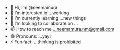 - 👋 Hi, I’m @neemamura
- 👀 I’m interested in ...working
- 🌱 I’m currently learning ...new things
- 💞️ I’m looking to collaborate on ...
- 📫 How to reach me ...neemamura.nm@gmail.com
- 😄 Pronouns: ...yay!
- ⚡ Fun fact: ...thinking is prohibited

<!---
neemamura/neemamura is a ✨ special ✨ repository because its `README.md` (this file) appears on your GitHub profile.
